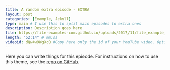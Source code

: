 ```yaml
---
title: A random extra episode - EXTRA
layout: post
categories: [Example, Jekyll]
type: main # I use this to split main episodes to extra ones
description: Description goes here
file: https://file-examples-com.github.io/uploads/2017/11/file_example_MP3_700KB.mp3 #Link to your .mp3 file
length: "52:14" # mm:ss
videoid: dQw4w9WgXcQ #Copy here only the id of your YouTube video. Optional
---
```


Here you can write things for this episode.
For instructions on how to use this theme, see the [repo on GitHub](https://github.com/PandaSekh/Jekyll-Podcaster).
